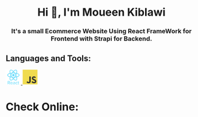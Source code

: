 <h1 align="center">Hi 👋, I'm Moueen Kiblawi </h1>
<h3 align="center">It's a small Ecommerce Website Using React FrameWork for Frontend with Strapi for Backend.  </h3>
<h2>Languages and Tools:</h2>
<p> <a href="https://reactjs.org/" target="_blank" rel="noreferrer"> <img src="https://raw.githubusercontent.com/devicons/devicon/master/icons/react/react-original-wordmark.svg" alt="react" width="40" height="40"/> </a>
 <a href="https://developer.mozilla.org/en-US/docs/Web/JavaScript" target="_blank" rel="noreferrer"> <img src="https://raw.githubusercontent.com/devicons/devicon/master/icons/javascript/javascript-original.svg" alt="javascript" width="40" height="40"/> </a>
  
</p>

<h1>Check Online:</h1>
<a href="https://ecommerce-2775d.web.app/"></a>
